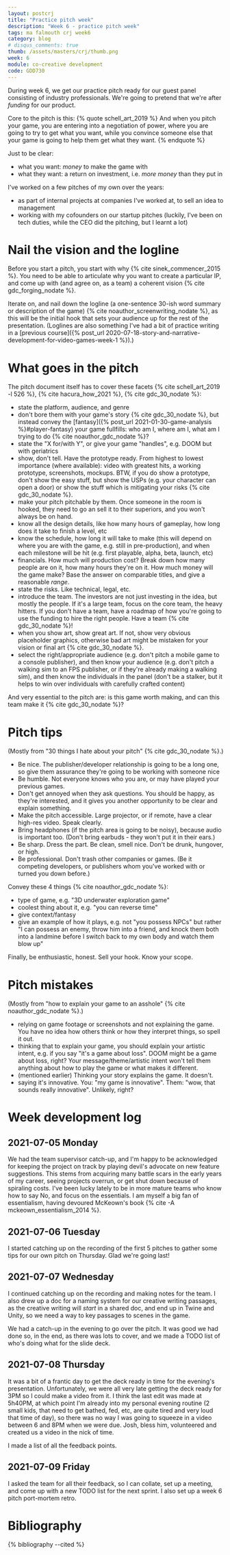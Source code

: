 ```yaml
---
layout: postcrj
title: "Practice pitch week"
description: "Week 6 - practice pitch week"
tags: ma falmouth crj week6
category: blog
# disqus_comments: true
thumb: /assets/masters/crj/thumb.png
week: 6
module: co-creative development
code: GDD730
---
```


During week 6, we get our practice pitch ready for our guest panel consisting of industry professionals. We're going to pretend that we're after *funding* for our product.

Core to the pitch is this:
{% quote schell_art_2019 %}
And when you pitch your game, you are entering into a negotiation of power, where you are going to try to get what you want, while you convince someone else that your game is going to help them get what they want.
{% endquote %}

Just to be clear:
- what you want: *money* to make the game with
- what they want: a return on investment, i.e. *more money* than they put in

I've worked on a few pitches of my own over the years:
- as part of internal projects at companies I've worked at, to sell an idea to management
- working with my cofounders on our startup pitches (luckily, I've been on tech duties, while the CEO did the pitching, but I learnt a lot)

# Nail the vision and the logline

Before you start a pitch, you start with why {% cite sinek_commencer_2015 %}. You need to be able to articulate why you want to create a particular IP, and come up with (and agree on, as a team) a coherent vision {% cite gdc_forging_nodate %}.

Iterate on, and nail down the logline (a one-sentence 30-ish word summary or description of the game) {% cite noauthor_screenwriting_nodate %}, as this will be the initial hook that sets your audience up for the rest of the presentation. (Loglines are also something I've had a bit of practice writing in a [previous course]({% post_url 2020-07-18-story-and-narrative-development-for-video-games-week-1 %}).)

# What goes in the pitch

The pitch document itself has to cover these facets {% cite schell_art_2019 -l 526 %}, {% cite hacura_how_2021 %}, {% cite gdc_30_nodate %}:
- state the platform, audience, and genre
- don't bore them with your game's story {% cite gdc_30_nodate %}, but instead convey the [fantasy]({% post_url 2021-01-30-game-analysis %}#player-fantasy) your game fullfills: who am I, where am I, what am I trying to do {% cite noauthor_gdc_nodate %}?
- state the "X for/with Y", or give your game "handles", e.g. DOOM but with geriatrics
- show, don't tell. Have the prototype ready. From highest to lowest importance (where available): video with greatest hits, a working prototype, screenshots, mockups. BTW, if you do show a prototype, don't show the easy stuff, but show the USPs (e.g. your character can open a door) or show the stuff which is mitigating your risks {% cite gdc_30_nodate %}.
- make your pitch pitchable by them. Once someone in the room is hooked, they need to go an sell it to their superiors, and you won't always be on hand.
- know all the design details, like how many hours of gameplay, how long does it take to finish a level, etc
- know the schedule, how long it will take to make (this will depend on where you are with the game, e.g. still in pre-production), and when each milestone will be hit (e.g. first playable, alpha, beta, launch, etc)
- financials. How much will production cost? Break down how many people are on it, how many hours they're on it. How much money will the game make? Base the answer on comparable titles, and give a reasonable *range*.
- state the risks. Like technical, legal, etc.
- introduce the team. The investors are not just investing in the idea, but mostly the people. If it's a large team, focus on the core team, the heavy hitters. If you don't have a team, have a roadmap of how you're going to use the funding to hire the right people. Have a team {% cite gdc_30_nodate %}! 
- when you show art, show great art. If not, show very obvious placeholder graphics, otherwise bad art might be mistaken for your vision or final art {% cite gdc_30_nodate %}.
- select the right/appropriate audience (e.g. don't pitch a mobile game to a console publisher), and then know your audience (e.g. don't pitch a walking sim to an FPS publisher, or if they're already making a walking sim), and then know the individuals in the panel (don't be a stalker, but it helps to win over individuals with carefully crafted content)

And very essential to the pitch are: is this game worth making, and can this team make it {% cite gdc_30_nodate %}?

# Pitch tips

(Mostly from "30 things I hate about your pitch" {% cite gdc_30_nodate %}.)

- Be nice. The publisher/developer relationship is going to be a long one, so give them assurance they're going to be working with someone nice
- Be humble. Not everyone knows who you are, or may have played your previous games.
- Don't get annoyed when they ask questions. You should be happy, as they're interested, and it gives you another opportunity to be clear and explain something.
- Make the pitch accessible. Large projector, or if remote, have a clear high-res video. Speak clearly. 
- Bring headphones (if the pitch area is going to be noisy), because audio is important too. (Don't bring earbuds - they won't put it in their ears.)
- Be sharp. Dress the part. Be clean, smell nice. Don't be drunk, hungover, or high.
- Be professional. Don't trash other companies or games. (Be it competing developers, or publishers whom you've worked with or turned you down before.)

Convey these 4 things {% cite noauthor_gdc_nodate %}:
- type of game, e.g. "3D underwater exploration game"
- coolest thing about it, e.g. "you can reverse time"
- give context/fantasy
- give an example of how it plays, e.g. not "you possess NPCs" but rather "I can possess an enemy, throw him into a friend, and knock them both into a landmine before I switch back to my own body and watch them blow up"

Finally, be enthusiastic, honest. Sell your hook. Know your scope.

# Pitch mistakes

(Mostly from "how to explain your game to an asshole" {% cite noauthor_gdc_nodate %}.)

- relying on game footage or screenshots and not explaining the game. You have no idea how others think or how they interpret things, so spell it out.
- thinking that to explain your game, you should explain your artistic intent, e.g. if you say "it's a game about loss". DOOM might be a game about loss, right? Your message/theme/artistic intent won't tell them anything about how to play the game or what makes it different.
- (mentioned earlier) Thinking your story explains the game. It doesn't.
- saying it's innovative. You: "my game is innovative". Them: "wow, that sounds really innovative". Unlikely, right?


# Week development log

## 2021-07-05 Monday

We had the team supervisor catch-up, and I'm happy to be acknowledged for keeping the project on track by playing devil's advocate on new feature suggestions. This stems from acquiring many battle scars in the early years of my career, seeing projects overrun, or get shut down because of spiraling costs. I've been lucky lately to be in more mature teams who know how to say No, and focus on the essentials. I am myself a big fan of essentialism, having devoured McKeown's book {% cite -A mckeown_essentialism_2014 %}.

## 2021-07-06 Tuesday

I started catching up on the recording of the first 5 pitches to gather some tips for our own pitch on Thursday. Glad we're going last!

## 2021-07-07 Wednesday

I continued catching up on the recording and making notes for the team. I also drew up a doc for a naming system for our creative writing passages, as the creative writing will *start* in a shared doc, and end up in Twine and Unity, so we need a way to key passages to scenes in the game.

We had a catch-up in the evening to go over the pitch. It was good we had done so, in the end, as there was lots to cover, and we made a TODO list of who's doing what for the slide deck.

## 2021-07-08 Thursday

It was a bit of a frantic day to get the deck ready in time for the evening's presentation. Unfortunately, we were all very late getting the deck ready for 3PM so I could make a video from it. I think the last edit was made at 5h40PM, at which point I'm already into my personal evening routine (2 small kids, that need to get bathed, fed, etc, are quite tired and very loud that time of day), so there was no way I was going to squeeze in a video between 6 and 8PM when we were due. Josh, bless him, volunteered and created us a video in the nick of time.

I made a list of all the feedback points.

## 2021-07-09 Friday

I asked the team for all their feedback, so I can collate, set up a meeting, and come up with a new TODO list for the next sprint. I also set up a week 6 pitch port-mortem retro.


# Bibliography

{% bibliography --cited %}

